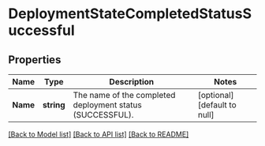 # DeploymentStateCompletedStatusSuccessful

## Properties
Name | Type | Description | Notes
------------ | ------------- | ------------- | -------------
**Name** | **string** | The name of the completed deployment status (SUCCESSFUL). | [optional] [default to null]

[[Back to Model list]](../README.md#documentation-for-models) [[Back to API list]](../README.md#documentation-for-api-endpoints) [[Back to README]](../README.md)

